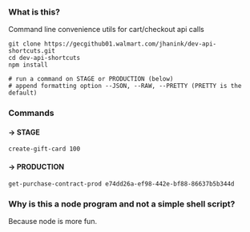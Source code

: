 ### What is this?

Command line convenience utils for cart/checkout api calls

```
git clone https://gecgithub01.walmart.com/jhanink/dev-api-shortcuts.git
cd dev-api-shortcuts
npm install

# run a command on STAGE or PRODUCTION (below)
# append formatting option --JSON, --RAW, --PRETTY (PRETTY is the default)
```

### Commands

#### → STAGE

```
create-gift-card 100
``` 

#### → PRODUCTION

```
get-purchase-contract-prod e74dd26a-ef98-442e-bf88-86637b5b344d
```

### Why is this a node program and not a simple shell script?

Because node is more fun.
